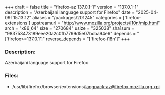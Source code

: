 +++
draft = false
title = "firefox-az 137.0.1-1"
version = "137.0.1-1"
description = "Azerbaijani language support for Firefox"
date = "2025-04-09T15:13:12"
aliases = "/packages/201245"
categories = ['firefox-extensions']
upstreamurl = "http://www.mozilla.org/projects/l10n/mlp.html"
arch = "x86_64"
size = "270684"
usize = "325038"
sha1sum = "983753473189eee20a2c0fb7799d5e07bcba94e6"
depends = "['firefox>=137.0.1']"
reverse_depends = "['firefox-i18n']"
+++
### Description: 
Azerbaijani language support for Firefox

### Files: 
* /usr/lib/firefox/browser/extensions/langpack-az@firefox.mozilla.org.xpi
